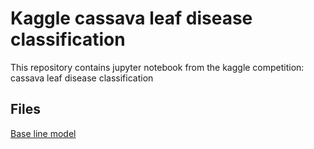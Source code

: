 # Kaggle cassava leaf disease classification
This repository contains jupyter notebook from the kaggle competition: cassava leaf disease classification

## Files 
[Base line model](https://github.com/Data-Science-El-Salvador/kaggle-cassava-leaf-disease-classification/blob/main/base-line-model-transfer-with-vgg.ipynb)
